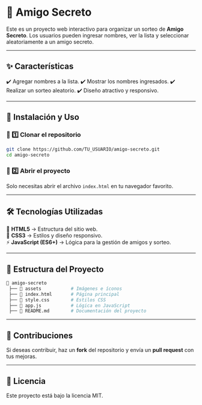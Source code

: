 # 🎁 Amigo Secreto

Este es un proyecto web interactivo para organizar un sorteo de **Amigo Secreto**. Los usuarios pueden ingresar nombres, ver la lista y seleccionar aleatoriamente a un amigo secreto.

---

## ✨ Características
✔️ Agregar nombres a la lista.
✔️ Mostrar los nombres ingresados.
✔️ Realizar un sorteo aleatorio.
✔️ Diseño atractivo y responsivo.

---

## 🚀 Instalación y Uso
### 🔹 1️⃣ Clonar el repositorio
```bash
git clone https://github.com/TU_USUARIO/amigo-secreto.git
cd amigo-secreto
```

### 🔹 2️⃣ Abrir el proyecto
Solo necesitas abrir el archivo `index.html` en tu navegador favorito.

---

## 🛠️ Tecnologías Utilizadas
📌 **HTML5** → Estructura del sitio web.  
🎨 **CSS3** → Estilos y diseño responsivo.  
⚡ **JavaScript (ES6+)** → Lógica para la gestión de amigos y sorteo.

---

## 📂 Estructura del Proyecto
```bash
📂 amigo-secreto
 ├── 📁 assets           # Imágenes e íconos
 ├── 📄 index.html       # Página principal
 ├── 📄 style.css        # Estilos CSS
 ├── 📄 app.js           # Lógica en JavaScript
 ├── 📄 README.md        # Documentación del proyecto
```

---

## 🤝 Contribuciones
Si deseas contribuir, haz un **fork** del repositorio y envía un **pull request** con tus mejoras.

---

## 📜 Licencia
Este proyecto está bajo la licencia MIT.

